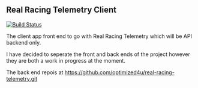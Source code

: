 ## Real Racing Telemetry Client

[![Build Status](https://travis-ci.org/optimized4u/real-racing-telemetry-client.svg?branch=master)](https://travis-ci.org/optimized4u/real-racing-telemetry-client)


The client app front end to go with Real Racing Telemetry which will be API backend only.

I have decided to seperate the front and back ends of the project however they are both a work in progress at the moment.

The back end repois at <https://github.com/optimized4u/real-racing-telemetry.git>
